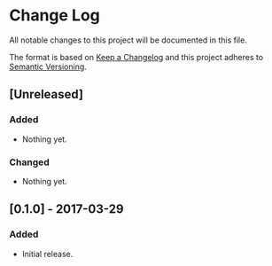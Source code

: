 # Change Log
All notable changes to this project will be documented in this file.

The format is based on [Keep a Changelog](http://keepachangelog.com/) and this project adheres to [Semantic Versioning](http://semver.org/).

## [Unreleased]
### Added
- Nothing yet.

### Changed
- Nothing yet.

## [0.1.0] - 2017-03-29

### Added
- Initial release.